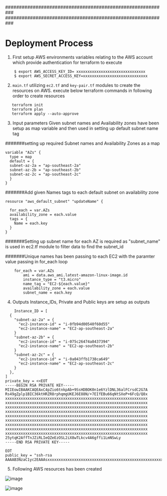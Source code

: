 

###########################################################
###########################################################

# **Deployment Process**

1. First setup AWS environments variables relating to the AWS account which provide authentication for terraform to execute 
```
    $ export AWS_ACCESS_KEY_ID= xxxxxxxxxxxxxxxxxxxxxxxxxxxxxxx
    $ export AWS_SECRET_ACCESS_KEY=xxxxxxxxxxxxxxxxxxxxxxxxxxxxx
```
2.  `main.tf` utilizing `ec2.tf` and `key-pair.tf` modules to create the resources on AWS.  execute below terraform commands in following order to create resources
 ```
    terraform init
    terraform plan 
    terraform apply --auto-approve
```
3.  Input parameters
    Given subnet names and Availability zones have been setup as map variable and then used in setting up default subnet name tag

#######setting up required Subnet names and Availability Zones as a map
```
variable "AZs" {
  type = map
  default = {
  subnet-az-2a = "ap-southeast-2a"
  subnet-az-2b = "ap-southeast-2b"
  subnet-az-2c = "ap-southeast-2c"
  }
}
```
#######Add given Names tags to each default subnet on availability zone
```
resource "aws_default_subnet" "updateName" {

  for_each = var.AZs
  availability_zone = each.value
  tags = {
    Name = each.key
  }
}
```
#######Setting up subnet name for each AZ is required as "subnet_name" is used in ec2.tf module to filter data to find the subnet_id

#######Unique names has been passing to each EC2 with the paramter value passing in for_each loop
```
    for_each = var.AZs 
        ami = data.aws_ami.latest-amazon-linux-image.id
        instance_type = "t3.micro"
        name_tag = "EC2-${each.value}" 
        availability_zone = each.value
        subnet_name = each.key
```
4. Outputs
    Instance_IDs, Private and Public keys are setup as outputs
```
    Instance_ID = [
  {
    "subnet-az-2a" = {
      "ec2-instance-id" = "i-0fb94d00540f60d55"
      "ec2-instance-name" = "EC2-ap-southeast-2a"
    }
    "subnet-az-2b" = {
      "ec2-instance-id" = "i-075c26474a8437394"
      "ec2-instance-name" = "EC2-ap-southeast-2b"
    }
    "subnet-az-2c" = {
      "ec2-instance-id" = "i-0a043ffb1738ca649"
      "ec2-instance-name" = "EC2-ap-southeast-2c"
    }
  },
]
private_key = <<EOT
-----BEGIN RSA PRIVATE KEY-----
MIIEowIBAAKCAQEAxC4pZio6tnkpAb+9SsHDBOK0n1e6YzlDNL36alFCrsdC2G7A
Rs49gZplp1BIC36ktHRZR8rphqmgUKEJ6E88N/+7EIfEBu66qNtSXeP+6FcQ/Q8x
xxxxxxxxxxxxxxxxxxxxxxxxxxxxxxxxxxxxxxxxxxxxxxxxxxxxxxxxxxxxxxxx
xxxxxxxxxxxxxxxxxxxxxxxxxxxxxxxxxxxxxxxxxxxxxxxxxxxxxxxxxxxxxxxx
xxxxxxxxxxxxxxxxxxxxxxxxxxxxxxxxxxxxxxxxxxxxxxxxxxxxxxxxxxxxxxxx
xxxxxxxxxxxxxxxxxxxxxxxxxxxxxxxxxxxxxxxxxxxxxxxxxxxxxxxxxxxxxxxx
xxxxxxxxxxxxxxxxxxxxxxxxxxxxxxxxxxxxxxxxxxxxxxxxxxxxxxxxxxxxxxxx
xxxxxxxxxxxxxxxxxxxxxxxxxxxxxxxxxxxxxxxxxxxxxxxxxxxxxxxxxxxxxxxx
xxxxxxxxxxxxxxxxxxxxxxxxxxxxxxxxxxxxxxxxxxxxxxxxxxxxxxxxxxxxxxxx
xxxxxxxxxxxxxxxxxxxxxxxxxxxxxxxxxxxxxxxxxxxxxxxxxxxxxxxxxxxxxxxx
xxxxxxxxxxxxxxxxxxxxxxxxxxxxxxxxxxxxxxxxxxxxxxxxxxxxxxxxxxxxxxxx
25ytqK2AffTnJZiRLIeQZeEzOSL2iX8wTLkcv4A6gffi1LmNSwLy
-----END RSA PRIVATE KEY-----

EOT
public_key = "ssh-rsa AAAAB3NzaC1yc2EAAAsxxxxxxxxxxxxxxxxxxxxxxxxxxxxxxxxxxxxxxxxxxxxxxxxxxxxxxxxxxxxxxxxxxxxxxxxxxxxxxxxxxxxxxxxxxxxxxxxxxxxxxxxxxxxxxxxxxxxxxxxxxxxxxxxpZH8jEFOTxHhMJWBesb53LtnsnFknuB8zJvxxxxxxxxxxxxxxxxxxxxxxxxxxxxxxxxxxxxxxxxxxxxxxxxxxxxxxxxxxxxxxxxA0LaKqCt6FJAWs8e7Dzw0UU0MfDVsddj3sjEMf55g+cHXC/j2b8wV2JcatvF5Ug0jHoqCj5GKSK4OiGTv"
```
5. Following AWS resources has been created

![image](https://user-images.githubusercontent.com/85973309/142786100-dbd0fa50-9817-4849-b353-784482412cd8.png)


![image](https://user-images.githubusercontent.com/85973309/142786073-461d6a26-663a-423a-b95e-83080cd898e8.png)


